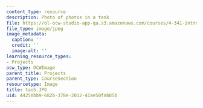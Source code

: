 ```yaml
---
content_type: resource
description: Photo of photos in a tank
file: https://ol-ocw-studio-app-qa.s3.amazonaws.com/courses/4-341-introduction-to-photography-fall-2002/44250bb9682b378e201241ae50fab85b_tao5.JPG
file_type: image/jpeg
image_metadata:
  caption: ''
  credit: ''
  image-alt: ''
learning_resource_types:
- Projects
ocw_type: OCWImage
parent_title: Projects
parent_type: CourseSection
resourcetype: Image
title: tao5.JPG
uid: 44250bb9-682b-378e-2012-41ae50fab85b
---
```

